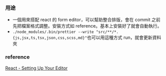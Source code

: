 ### 用途
- 一個用來搭配 react 的 form editor，可以幫助整合排版，會在 commit 之前先把檔案格式調整。安裝方式如 reference。基本上安裝好了就會自動執行。
- ``./node_modules/.bin/prettier --write "src/**/*.{js,jsx,ts,tsx,json,css,scss,md}"``也可以用這種方式 run，就會更新資料夾

### reference
[React - Setting Up Your Editor](https://create-react-app.dev/docs/setting-up-your-editor)